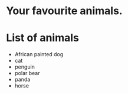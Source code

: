 # Your favourite animals.

# List of animals
- African painted dog
- cat
- penguin
- polar bear
- panda
- horse

